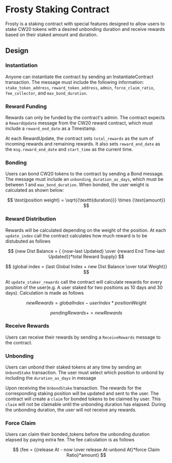 # Frosty Staking Contract

Frosty is a staking contract with special features designed to allow users to stake CW20 tokens with a desired unbonding duration and receive rewards based on their staked amount and duration.

## Design

### Instantiation

Anyone can instantiate the contract by sending an InstantiateContract transaction. The message must include the following information: `stake_token_address`, `reward_token_address`, `admin`, `force_claim_ratio`, `fee_collector`, and `max_bond_duration`.

### Reward Funding

Rewards can only be funded by the contract's admin. The contract expects a `RewardUpdate` message from the CW20 reward contract, which must include a `reward_end_date` as a Timestamp.

At each RewardUpdate, the contract sets `total_rewards` as the sum of incoming rewards and remaining rewards. It also sets `reward_end_date` as the `msg.reward_end_date` and `start_time` as the current time.

### Bonding

Users can bond CW20 tokens to the contract by sending a Bond message. The message must include an `unbonding_duration_as_days`, which must be between 1 and `max_bond_duration`. When bonded, the user weight is calculated as shown below:

$$ \text{position weight} = \sqrt{{\texttt{duration}}} \times {\text{amount}} $$

### Reward Distribution

Rewards will be calculated depending on the weight of the position. At each `update_index` call the contract calculates how much reward is to be distubuted as follows

$$ {new Dist Balance = {  {now-last Updated} \over {reward End Time-last Updated}}*total Reward Supply} $$

$$ {global index = {last Global Index + new Dist Balance \over total Weight}} $$

At `update_staker_rewards` call the contract will calculate rewards for every position of the user(e.g. A user staked for two positions as 10 days and 30 days). Calculation is made as follows

$$ {new Rewards = {global Index-user Index} * position Weight } $$

$$ {pending Rewards += new Rewards }$$

### Receive Rewards

Users can receive their rewards by sending a `ReceiveRewards` message to the contract.

### Unbonding
Users can unbond their staked tokens at any time by sending an `UnbondStake` transaction. The user must select which position to unbond by including the  `duration_as_days` in message

Upon receiving the `UnbondStake` transaction. The rewards for the corresponding staking position will be updated and sent to the user. The contract will create a `claim` for bonded tokens to be claimed by user. This `claim` will not be claimable until the unbonding duration has elapsed. During the unbonding duration, the user will not receive any rewards.

### Force Claim
Users can claim their bonded_tokens before the unbonding duration elapsed by paying extra fee. The fee calculation is as follows

$$ {fee = {{release At - now \over release At-unbond At}*force Claim Ratio}*amount} $$
